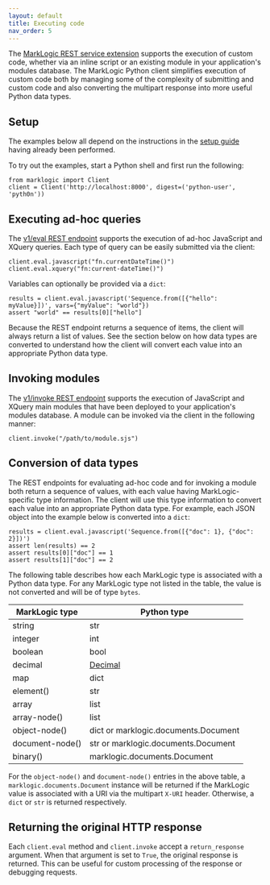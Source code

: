 ```yaml
---
layout: default
title: Executing code
nav_order: 5
---
```


The [MarkLogic REST service extension](https://docs.marklogic.com/REST/client/service-extension) supports the
execution of custom code, whether via an inline script or an existing module in your application's modules database. 
The MarkLogic Python client simplifies execution of custom code both by managing some of the complexity of submitting
and custom code and also converting the multipart response into more useful Python data types.

## Setup

The examples below all depend on the instructions in the [setup guide](example-setup.md) having already been performed.

To try out the examples, start a Python shell and first run the following:

```
from marklogic import Client
client = Client('http://localhost:8000', digest=('python-user', 'pyth0n'))
```

## Executing ad-hoc queries

The [v1/eval REST endpoint](https://docs.marklogic.com/REST/POST/v1/eval) supports the execution of ad-hoc JavaScript 
and XQuery queries. Each type of query can be easily submitted via the client:

```
client.eval.javascript("fn.currentDateTime()")
client.eval.xquery("fn:current-dateTime()")
```

Variables can optionally be provided via a `dict`:

```
results = client.eval.javascript('Sequence.from([{"hello": myValue}])', vars={"myValue": "world"})
assert "world" == results[0]["hello"]
```

Because the REST endpoint returns a sequence of items, the client will always return a list of values. See the section
below on how data types are converted to understand how the client will convert each value into an appropriate Python
data type.

## Invoking modules

The [v1/invoke REST endpoint](https://docs.marklogic.com/REST/POST/v1/invoke) supports the execution of JavaScript
and XQuery main modules that have been deployed to your application's modules database. A module can be invoked via
the client in the following manner:

```
client.invoke("/path/to/module.sjs")
```


## Conversion of data types

The REST endpoints for evaluating ad-hoc code and for invoking a module both return a sequence of values, with each 
value having MarkLogic-specific type information. The client will use this type information to convert each value into
an appropriate Python data type. For example, each JSON object into the example below is converted into a `dict`:

```
results = client.eval.javascript('Sequence.from([{"doc": 1}, {"doc": 2}])')
assert len(results) == 2
assert results[0]["doc"] == 1
assert results[1]["doc"] == 2
```

The following table describes how each MarkLogic type is associated with a Python data type. For any 
MarkLogic type not listed in the table, the value is not converted and will be of type `bytes`. 

| MarkLogic type | Python type | 
| --- | --- |
| string | str |
| integer | int |
| boolean | bool |
| decimal | [Decimal](https://docs.python.org/3/library/decimal.html) |
| map | dict |
| element() | str |
| array | list |
| array-node() | list |
| object-node() | dict or marklogic.documents.Document |
| document-node() | str or marklogic.documents.Document |
| binary() | marklogic.documents.Document | 

For the `object-node()` and `document-node()` entries in the above table, a `marklogic.documents.Document` instance 
will be returned if the MarkLogic value is associated with a URI via the multipart `X-URI` header. Otherwise, a `dict`
or `str` is returned respectively.

## Returning the original HTTP response

Each `client.eval` method and `client.invoke` accept a `return_response` argument. When that
argument is set to `True`, the original response is returned. This can be useful for custom
processing of the response or debugging requests.
